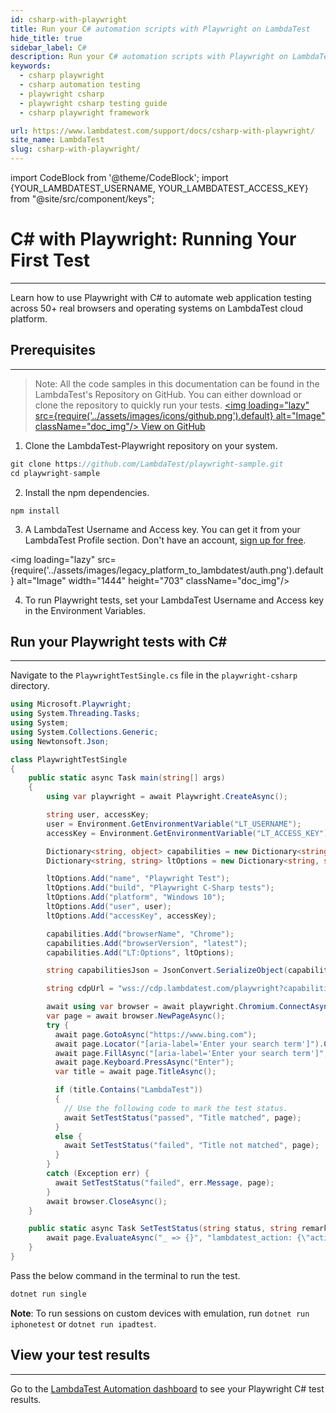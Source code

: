 ```yaml
---
id: csharp-with-playwright
title: Run your C# automation scripts with Playwright on LambdaTest
hide_title: true
sidebar_label: C#
description: Run your C# automation scripts with Playwright on LambdaTest scalable cloud grid of 50+ real desktop browsers and operating systems.
keywords:
  - csharp playwright
  - csharp automation testing
  - playwright csharp
  - playwright csharp testing guide
  - csharp playwright framework

url: https://www.lambdatest.com/support/docs/csharp-with-playwright/
site_name: LambdaTest
slug: csharp-with-playwright/
---
```


import CodeBlock from '@theme/CodeBlock';
import {YOUR_LAMBDATEST_USERNAME, YOUR_LAMBDATEST_ACCESS_KEY} from "@site/src/component/keys";

<script type="application/ld+json"
      dangerouslySetInnerHTML={{ __html: JSON.stringify({
       "@context": "https://schema.org",
        "@type": "BreadcrumbList",
        "itemListElement": [{
          "@type": "ListItem",
          "position": 1,
          "name": "Home",
          "item": "https://www.lambdatest.com"
        },{
          "@type": "ListItem",
          "position": 2,
          "name": "Support",
          "item": "https://www.lambdatest.com/support/docs/"
        },{
          "@type": "ListItem",
          "position": 3,
          "name": "C# with Playwright",
          "item": "https://www.lambdatest.com/support/docs/csharp-with-playwright/"
        }]
      })
    }}
></script>

# C# with Playwright: Running Your First Test
* * *

Learn how to use Playwright with C# to automate web application testing across 50+ real browsers and operating systems on LambdaTest cloud platform.


## Prerequisites
***

>Note: All the code samples in this documentation can be found in the LambdaTest's Repository on GitHub. You can either download or clone the repository to quickly run your tests.
<a href="https://github.com/LambdaTest/playwright-sample/tree/main/playwright-csharp" className="github__anchor"><img loading="lazy" src={require('../assets/images/icons/github.png').default} alt="Image"  className="doc_img"/> View on GitHub</a>

1. Clone the LambdaTest-Playwright repository on your system.

```js
git clone https://github.com/LambdaTest/playwright-sample.git
cd playwright-sample
```

2. Install the npm dependencies.

```
npm install
```

3. A LambdaTest Username and Access key. You can get it from your LambdaTest Profile section. Don't have an account, [sign up for free](https://accounts.lambdatest.com/register).

<img loading="lazy" src={require('../assets/images/legacy_platform_to_lambdatest/auth.png').default} alt="Image" width="1444" height="703"  className="doc_img"/>

4. To run Playwright tests, set your LambdaTest Username and Access key in the Environment Variables.

## Run your Playwright tests with C#
---

Navigate to the `PlaywrightTestSingle.cs` file in the `playwright-csharp` directory.

```csharp
using Microsoft.Playwright;
using System.Threading.Tasks;
using System;
using System.Collections.Generic;
using Newtonsoft.Json;

class PlaywrightTestSingle
{
    public static async Task main(string[] args)
    {
        using var playwright = await Playwright.CreateAsync();

        string user, accessKey;
        user = Environment.GetEnvironmentVariable("LT_USERNAME");
        accessKey = Environment.GetEnvironmentVariable("LT_ACCESS_KEY");

        Dictionary<string, object> capabilities = new Dictionary<string, object>();
        Dictionary<string, string> ltOptions = new Dictionary<string, string>();

        ltOptions.Add("name", "Playwright Test");
        ltOptions.Add("build", "Playwright C-Sharp tests");
        ltOptions.Add("platform", "Windows 10");
        ltOptions.Add("user", user);
        ltOptions.Add("accessKey", accessKey);

        capabilities.Add("browserName", "Chrome");
        capabilities.Add("browserVersion", "latest");
        capabilities.Add("LT:Options", ltOptions);

        string capabilitiesJson = JsonConvert.SerializeObject(capabilities);

        string cdpUrl = "wss://cdp.lambdatest.com/playwright?capabilities=" + Uri.EscapeDataString(capabilitiesJson);

        await using var browser = await playwright.Chromium.ConnectAsync(cdpUrl);
        var page = await browser.NewPageAsync();
        try {
          await page.GotoAsync("https://www.bing.com");
          await page.Locator("[aria-label='Enter your search term']").ClickAsync();
          await page.FillAsync("[aria-label='Enter your search term']", "LambdaTest");
          await page.Keyboard.PressAsync("Enter");
          var title = await page.TitleAsync();

          if (title.Contains("LambdaTest"))
          {
            // Use the following code to mark the test status.
            await SetTestStatus("passed", "Title matched", page);
          }
          else {
            await SetTestStatus("failed", "Title not matched", page);
          }
        }
        catch (Exception err) {
          await SetTestStatus("failed", err.Message, page);
        }
        await browser.CloseAsync();
    }

    public static async Task SetTestStatus(string status, string remark, IPage page) {
        await page.EvaluateAsync("_ => {}", "lambdatest_action: {\"action\": \"setTestStatus\", \"arguments\": {\"status\":\"" + status + "\", \"remark\": \"" + remark + "\"}}");
    }
}
```

Pass the below command in the terminal to run the test.

```js
dotnet run single
```
**Note**: To run sessions on custom devices with emulation, run `dotnet run iphonetest` or `dotnet run ipadtest`.

## View your test results
---

Go to the [LambdaTest Automation dashboard](https://automation.lambdatest.com/build) to see your Playwright C# test results.




